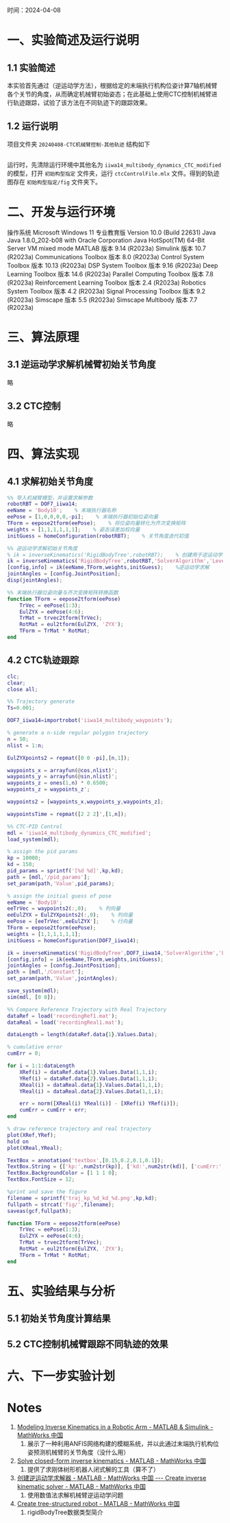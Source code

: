 时间：2024-04-08
# 一、实验简述及运行说明
## 1.1 实验简述

本实验首先通过（逆运动学方法），根据给定的末端执行机构位姿计算7轴机械臂各个关节的角度，从而确定机械臂初始姿态；在此基础上使用CTC控制机械臂进行轨迹跟踪，试验了该方法在不同轨迹下的跟踪效果。

## 1.2 运行说明

项目文件夹 `20240408-CTC机械臂控制-其他轨迹` 结构如下

```shell

```

运行时，先清除运行环境中其他名为 `iiwa14_multibody_dynamics_CTC_modified` 的模型，打开 `初始构型指定` 文件夹，运行 `ctcControlFile.mlx` 文件。得到的轨迹图存在 `初始构型指定/fig` 文件夹下。

# 二、开发与运行环境

操作系统						Microsoft Windows 11 专业教育版 Version 10.0 (Build 22631)
Java							Java 1.8.0_202-b08 with Oracle Corporation Java HotSpot(TM) 64-Bit Server VM mixed mode
MATLAB                                                版本 9.14             (R2023a)
Simulink                                              版本 10.7             (R2023a)
Communications Toolbox                                版本 8.0              (R2023a)
Control System Toolbox                                版本 10.13            (R2023a)
DSP System Toolbox                                    版本 9.16             (R2023a)
Deep Learning Toolbox                                 版本 14.6             (R2023a)
Parallel Computing Toolbox                            版本 7.8              (R2023a)
Reinforcement Learning Toolbox                        版本 2.4              (R2023a)
Robotics System Toolbox                               版本 4.2              (R2023a)
Signal Processing Toolbox                             版本 9.2              (R2023a)
Simscape                                              版本 5.5              (R2023a)
Simscape Multibody                                    版本 7.7              (R2023a)

# 三、算法原理

## 3.1 逆运动学求解机械臂初始关节角度

略

## 3.2 CTC控制

略

# 四、算法实现

## 4.1 求解初始关节角度

```matlab
%% 导入机械臂模型，并设置求解参数
robotRBT = DOF7_iiwa14;
eeName = 'Body10';    % 末端执行器名称
eePose = [1,0,0,0,0,-pi];    % 末端执行器初始位姿向量
TForm = eepose2tform(eePose);    % 将位姿向量转化为齐次变换矩阵
weights = [1,1,1,1,1,1];    % 姿态误差加权向量
initGuess = homeConfiguration(robotRBT);    % 关节角度迭代初值

%% 逆运动学求解初始关节角度
% ik = inverseKinematics('RigidBodyTree',robotRBT);    % 创建用于逆运动学求解的求解器，默认使用BFGS算法求解
ik = inverseKinematics('RigidBodyTree',robotRBT,'SolverAlgorithm','LevenbergMarquardt');    % 使用LM算法求解
[config,info] = ik(eeName,TForm,weights,initGuess);    %逆运动学求解
jointAngles = [config.JointPosition];
disp(jointAngles);

%% 末端执行器位姿向量与齐次变换矩阵转换函数
function TForm = eepose2tform(eePose)
	TrVec = eePose(1:3);
	EulZYX = eePose(4:6);
	TrMat = trvec2tform(TrVec);
	RotMat = eul2tform(EulZYX, 'ZYX');
	TForm = TrMat * RotMat;
end
```

## 4.2 CTC轨迹跟踪

```matlab
clc;
clear;
close all;

%% Trajectory generate
Ts=0.001;

DOF7_iiwa14=importrobot('iiwa14_multibody_waypoints');

% generate a n-side regular polygon trajectory
n = 50;
nlist = 1:n;

EulZYXpoints2 = repmat([0 0 -pi],[n,1]);

waypoints_x = arrayfun(@cos,nlist)';
waypoints_y = arrayfun(@sin,nlist)';
waypoints_z = ones(1,n) * 0.6500;
waypoints_z = waypoints_z';

waypoints2 = [waypoints_x,waypoints_y,waypoints_z];

waypointsTime = repmat([2 2 2]',[1,n]);

%% CTC-PID Control
mdl = 'iiwa14_multibody_dynamics_CTC_modified';
load_system(mdl);

% assign the pid params
kp = 10000;
kd = 150;
pid_params = sprintf('[%d %d]',kp,kd);
path = [mdl,'/pid_params'];
set_param(path,'Value',pid_params);

% assign the initial guess of pose
eeName = 'Body10';
eeTrVec = waypoints2(:,0);    % 列向量
eeEulZYX = EulZYXpoints2(:,0);    % 列向量
eePose = [eeTrVec',eeEulZYX'];    % 行向量
TForm = eepose2tform(eePose);
weights = [1,1,1,1,1,1];
initGuess = homeConfiguration(DOF7_iiwa14);

ik = inverseKinematics('RigidBodyTree',DOF7_iiwa14,'SolverAlgorithm','LevenbergMarquardt');
[config,info] = ik(eeName,TForm,weights,initGuess);
jointAngles = [config.JointPosition];
path = [mdl,'/Constant'];
set_param(path,'Value',jointAngles);

save_system(mdl);
sim(mdl, [0 8]);

%% Compare Reference Trajectory with Real Trajectory
dataRef = load('recordingRef1.mat');
dataReal = load('recordingReal1.mat');

dataLength = length(dataRef.data{1}.Values.Data);

% cumulative error
cumErr = 0;

for i = 1:1:dataLength
    XRef(i) = dataRef.data{1}.Values.Data(1,1,i);
    YRef(i) = dataRef.data{2}.Values.Data(1,1,i);
    XReal(i) = dataReal.data{1}.Values.Data(1,1,i);
    YReal(i) = dataReal.data{2}.Values.Data(1,1,i);

    err = norm([XReal(i) YReal(i)] - [XRef(i) YRef(i)]);
    cumErr = cumErr + err;
end

% draw reference trajectory and real trajectory
plot(XRef,YRef);
hold on
plot(XReal,YReal);

TextBox = annotation('textbox',[0.15,0.2,0.1,0.1]);
TextBox.String = {['kp:',num2str(kp)], ['kd:',num2str(kd)], ['cumErr:',num2str(cumErr)]};   
TextBox.BackgroundColor = [1 1 1 0];
TextBox.FontSize = 12;

%print and save the figure
filename = sprintf('traj_kp_%d_kd_%d.png',kp,kd);
fullpath = strcat('fig/',filename);
saveas(gcf,fullpath);

function TForm = eepose2tform(eePose)
	TrVec = eePose(1:3);
	EulZYX = eePose(4:6);
	TrMat = trvec2tform(TrVec);
	RotMat = eul2tform(EulZYX, 'ZYX');
	TForm = TrMat * RotMat;
end
```
# 五、实验结果与分析

## 5.1 初始关节角度计算结果



## 5.2 CTC控制机械臂跟踪不同轨迹的效果

# 六、下一步实验计划

# Notes

1. [Modeling Inverse Kinematics in a Robotic Arm - MATLAB & Simulink - MathWorks 中国](https://ww2.mathworks.cn/help/fuzzy/modeling-inverse-kinematics-in-a-robotic-arm.html)
	1. 展示了一种利用ANFIS网络构建的模糊系统，并以此通过末端执行机构位姿预测机械臂的关节角度（没什么用）
2. [Solve closed-form inverse kinematics - MATLAB - MathWorks 中国](https://ww2.mathworks.cn/help/robotics/ref/analyticalinversekinematics.html)
	1. 提供了求刚体树形机器人闭式解的工具（算不了）
3. [创建逆运动学求解器 - MATLAB - MathWorks 中国 --- Create inverse kinematic solver - MATLAB - MathWorks 中国](https://ww2.mathworks.cn/help/robotics/ref/inversekinematics-system-object.html)
	1. 使用数值法求解机械臂逆运动学问题
4. [Create tree-structured robot - MATLAB - MathWorks 中国](https://ww2.mathworks.cn/help/robotics/ref/rigidbodytree.html)
	1. rigidBodyTree数据类型简介